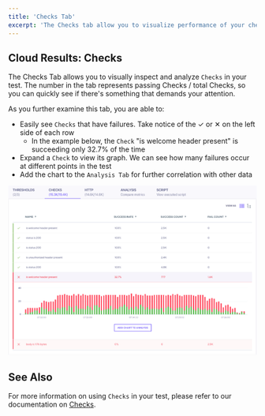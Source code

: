 ```yaml
---
title: 'Checks Tab'
excerpt: 'The Checks tab allow you to visualize performance of your checks in your k6 test'
---
```


## Cloud Results: Checks

The Checks Tab allows you to visually inspect and analyze `Checks` in your test. The number in the tab represents passing Checks / total Checks, so you can quickly see if there's something that demands your attention.

As you further examine this tab, you are able to:

- Easily see `Checks` that have failures. Take notice of the &#10003; or &#10005; on the left side of each row
  - In the example below, the `Check` "is welcome header present" is succeeding only 32.7% of the time
- Expand a `Check` to view its graph. We can see how many failures occur at different points in the test
- Add the chart to the `Analysis Tab` for further correlation with other data

![Checks Tab](./images/04-Checks-Tab/checks-tab.png)

## See Also

For more information on using `Checks` in your test, please refer to our documentation on [Checks](/using-k6/checks).
